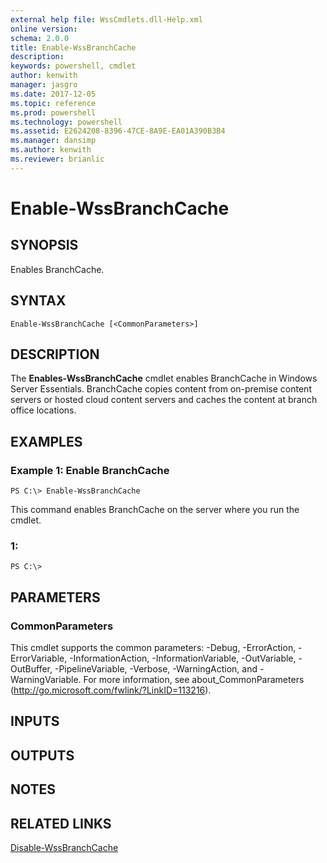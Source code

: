 ```yaml
---
external help file: WssCmdlets.dll-Help.xml
online version: 
schema: 2.0.0
title: Enable-WssBranchCache
description: 
keywords: powershell, cmdlet
author: kenwith
manager: jasgro
ms.date: 2017-12-05
ms.topic: reference
ms.prod: powershell
ms.technology: powershell
ms.assetid: E2624208-8396-47CE-8A9E-EA01A390B3B4
ms.manager: dansimp
ms.author: kenwith
ms.reviewer: brianlic
---
```


# Enable-WssBranchCache

## SYNOPSIS
Enables BranchCache.

## SYNTAX

```
Enable-WssBranchCache [<CommonParameters>]
```

## DESCRIPTION
The **Enables-WssBranchCache** cmdlet enables BranchCache in Windows Server Essentials.
BranchCache copies content from on-premise content servers or hosted cloud content servers and caches the content at branch office locations.

## EXAMPLES

### Example 1: Enable BranchCache
```
PS C:\> Enable-WssBranchCache
```

This command enables BranchCache on the server where you run the cmdlet.

### 1:
```
PS C:\>
```

## PARAMETERS

### CommonParameters
This cmdlet supports the common parameters: -Debug, -ErrorAction, -ErrorVariable, -InformationAction, -InformationVariable, -OutVariable, -OutBuffer, -PipelineVariable, -Verbose, -WarningAction, and -WarningVariable. For more information, see about_CommonParameters (http://go.microsoft.com/fwlink/?LinkID=113216).

## INPUTS

## OUTPUTS

## NOTES

## RELATED LINKS

[Disable-WssBranchCache](./Disable-WssBranchCache.md)

